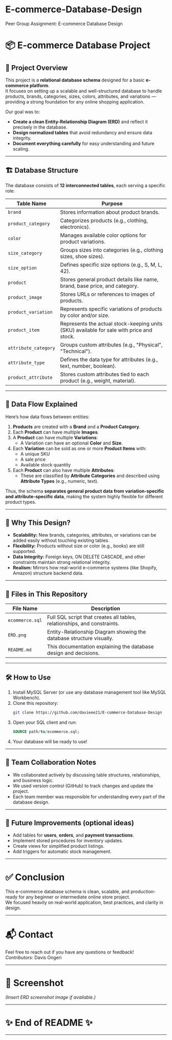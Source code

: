 # E-commerce-Database-Design
Peer Group Assignment: E-commerce Database Design


# 📦 E-commerce Database Project

## 🧠 Project Overview
This project is a **relational database schema** designed for a basic **e-commerce platform**.  
It focuses on setting up a scalable and well-structured database to handle products, brands, categories, sizes, colors, attributes, and variations — providing a strong foundation for any online shopping application.

Our goal was to:
- **Create a clean Entity-Relationship Diagram (ERD)** and reflect it precisely in the database.
- **Design normalized tables** that avoid redundancy and ensure data integrity.
- **Document everything carefully** for easy understanding and future scaling.

---

## 🏗️ Database Structure

The database consists of **12 interconnected tables**, each serving a specific role:

| Table Name            | Purpose                                                                                  |
|------------------------|------------------------------------------------------------------------------------------|
| `brand`                | Stores information about product brands.                                                 |
| `product_category`     | Categorizes products (e.g., clothing, electronics).                                       |
| `color`                | Manages available color options for product variations.                                  |
| `size_category`        | Groups sizes into categories (e.g., clothing sizes, shoe sizes).                         |
| `size_option`          | Defines specific size options (e.g., S, M, L, 42).                                        |
| `product`              | Stores general product details like name, brand, base price, and category.               |
| `product_image`        | Stores URLs or references to images of products.                                          |
| `product_variation`    | Represents specific variations of products by color and/or size.                         |
| `product_item`         | Represents the actual stock-keeping units (SKU) available for sale with price and stock. |
| `attribute_category`   | Groups custom attributes (e.g., "Physical", "Technical").                                 |
| `attribute_type`       | Defines the data type for attributes (e.g., text, number, boolean).                       |
| `product_attribute`    | Stores custom attributes tied to each product (e.g., weight, material).                  |

---

## 🧩 Data Flow Explained

Here’s how data flows between entities:

1. **Products** are created with a **Brand** and a **Product Category**.
2. Each **Product** can have multiple **Images**.
3. A **Product** can have multiple **Variations**:
   - A Variation can have an optional **Color** and **Size**.
4. Each **Variation** can be sold as one or more **Product Items** with:
   - A unique SKU
   - A sale price
   - Available stock quantity
5. Each **Product** can also have multiple **Attributes**:
   - These are classified by **Attribute Categories** and described using **Attribute Types** (e.g., numeric, text).

Thus, the schema **separates general product data from variation-specific and attribute-specific data**, making the system highly flexible for different product types.

---

## 🎨 Why This Design?

- **Scalability:** New brands, categories, attributes, or variations can be added easily without touching existing tables.
- **Flexibility:** Products without size or color (e.g., books) are still supported.
- **Data Integrity:** Foreign keys, ON DELETE CASCADE, and other constraints maintain strong relational integrity.
- **Realism:** Mirrors how real-world e-commerce systems (like Shopify, Amazon) structure backend data.

---

## 📂 Files in This Repository

| File Name            | Description                                                                |
|----------------------|----------------------------------------------------------------------------|
| `ecommerce.sql`       | Full SQL script that creates all tables, relationships, and constraints.  |
| `ERD.png`  | Entity-Relationship Diagram showing the database structure visually.      |
| `README.md`           | This documentation explaining the database design and decisions.         |

---

## 🛠️ How to Use

1. Install MySQL Server (or use any database management tool like MySQL Workbench).
2. Clone this repository:
   ```bash
   git clone https://github.com/davieee21/E-commerce-Database-Design
   ```
3. Open your SQL client and run:
   ```sql
   SOURCE path/to/ecommerce.sql;
   ```
4. Your database will be ready to use!

---

## 👥 Team Collaboration Notes

- We collaborated actively by discussing table structures, relationships, and business logic.
- We used version control (GitHub) to track changes and update the project.
- Each team member was responsible for understanding every part of the database design.

---

## 🚀 Future Improvements (optional ideas)

- Add tables for **users**, **orders**, and **payment transactions**.
- Implement stored procedures for inventory updates.
- Create views for simplified product listings.
- Add triggers for automatic stock management.

---

# ✅ Conclusion

This e-commerce database schema is clean, scalable, and production-ready for any beginner or intermediate online store project.  
We focused heavily on real-world application, best practices, and clarity in design.

---

# 📬 Contact

Feel free to reach out if you have any questions or feedback!  
_Contributors:_ Davis Ongeri

---

# 📸 Screenshot

_(Insert ERD screenshot image if available.)_

---

# ✨ End of README ✨

---

